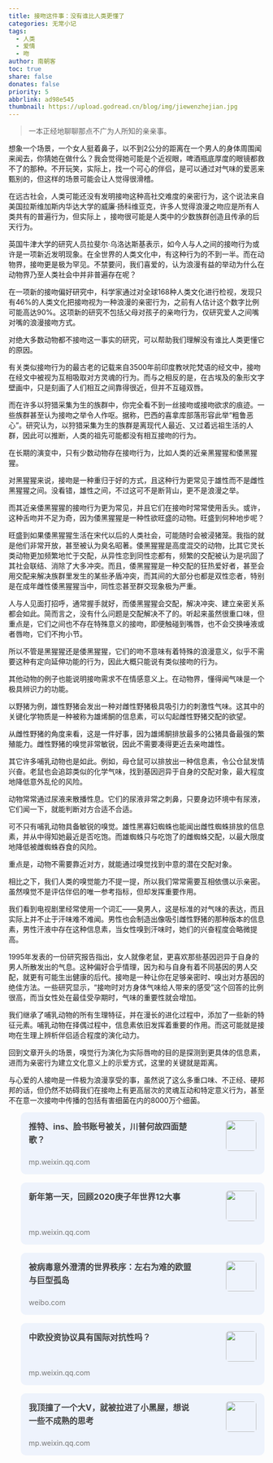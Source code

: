 ```yaml
---
title: 接吻这件事：没有谁比人类更懂了
categories: 无常小记
tags:
  - 人类
  - 爱情
  - 吻
author: 南朝客
toc: true
share: false
donates: false
priority: 5
abbrlink: ad98e545
thumbnail: https://upload.godread.cn/blog/img/jiewenzhejian.jpg
---
```


> 一本正经地聊聊那点不广为人所知的亲亲事。

<!-- more -->

想象一个场景，一个女人挺着鼻子，以不到2公分的距离在一个男人的身体周围闻来闻去，你猜她在做什么？我会觉得她可能是个近视眼，啤酒瓶底厚度的眼镜都救不了的那种。不开玩笑，实际上，找一个可心的伴侣，是可以通过对气味的爱恶来甄别的，但这样的场景可能会让人觉得很滑稽。



在远古社会，人类可能还没有发明接吻这种高社交难度的亲密行为，这个说法来自美国拉斯维加斯内华达大学的威廉·扬科维亚克，许多人觉得浪漫之吻应是所有人类共有的普遍行为，但实际上 ，接吻很可能是人类中的少数族群创造且传承的后天行为。



英国牛津大学的研究人员拉斐尔·乌洛达斯基表示，如今人与人之间的接吻行为或许是一项新近发明现象。在全世界的人类文化中，有这种行为的不到一半。而在动物界，接吻更是极为罕见。不禁要问，我们喜爱的，认为浪漫有益的举动为什么在动物界乃至人类社会中并非普遍存在呢？



在一项新的接吻偏好研究中，科学家通过对全球168种人类文化进行检视，发现只有46%的人类文化把接吻视为一种浪漫的亲密行为，之前有人估计这个数字比例可能高达90%。这项新的研究不包括父母对孩子的亲吻行为，仅研究爱人之间嘴对嘴的浪漫接吻方式。



对绝大多数动物都不接吻这一事实的研究，可以帮助我们理解没有谁比人类更懂它的原因。



有关类似接吻行为的最古老的记载来自3500年前印度教吠陀梵语的经文中，接吻在经文中被视为互相吸取对方灵魂的行为。而与之相反的是，在古埃及的象形文字壁画中，只是刻画了人们相互之间靠得很近，但并不互碰双唇。



而在许多以狩猎采集为生的族群中，你完全看不到一丝接吻或接吻欲求的痕迹。一些族群甚至认为接吻之举令人作呕。据称，巴西的喜拿库部落形容此举“粗鲁恶心”。研究认为，以狩猎采集为生的族群是离现代人最近、又过着远祖生活的人群，因此可以推断，人类的祖先可能都没有相互接吻的行为。



在长期的演变中，只有少数动物存在接吻行为，比如人类的近亲黑猩猩和倭黑猩猩。



对黑猩猩来说，接吻是一种重归于好的方式，且这种行为更常见于雄性而不是雌性黑猩猩之间。没看错，雄性之间，不过这可不是断背山，更不是浪漫之举。



而其近亲倭黑猩猩的接吻行为更为常见，并且它们在接吻时常常使用舌头。或许，这种舌吻并不足为奇，因为倭黑猩猩是一种性欲旺盛的动物。旺盛到何种地步呢？



旺盛到如果倭黑猩猩生活在宋代以后的人类社会，可能随时会被浸猪笼。我指的就是他们非常开放，甚至被认为臭名昭著。倭黑猩猩是高度混交的动物，比其它灵长类动物更加频繁地忙于交配，从异性恋到同性恋都有，频繁的交配被认为是巩固了其社会联结、消除了大多冲突。而且，倭黑猩猩是一种交配的狂热爱好者，甚至会用交配来解决族群里发生的某些矛盾冲突，而其间的大部分也都是双性恋者，特别是在成年雌性倭黑猩猩当中，同性恋甚至群交现象极为严重。



人与人见面打招呼，通常握手就好，而倭黑猩猩会交配，解决冲突、建立亲密关系都会如此。简而言之，没有什么问题是交配解决不了的。听起来虽然很重口味，但重点是，它们之间也不存在特殊意义的接吻，即便触碰到嘴唇，也不会交换唾液或者唇吻，它们不拘小节。



所以不管是黑猩猩还是倭黑猩猩，它们的吻不意味有着特殊的浪漫意义，似乎不需要这种有定向延伸功能的行为，因此大概只能说有类似接吻的行为。



其他动物的例子也能说明接吻需求不在情感意义上。在动物界，懂得闻气味是一个极具辨识力的功能。



以野猪为例，雄性野猪会发出一种对雌性野猪极具吸引力的刺激性气味。这其中的关键化学物质是一种被称为雄烯酮的信息素，可以勾起雌性野猪交配的欲望。



从雌性野猪的角度来看，这是一件好事，因为雄烯酮排放最多的公猪具备最强的繁殖能力。雌性野猪的嗅觉非常敏锐，因此不需要凑得更近去亲吻雄性。



其它许多哺乳动物也是如此。例如，母仓鼠可以排放出一种信息素，令公仓鼠发情兴奋。老鼠也会追踪类似的化学气味，找到基因迥异于自身的交配对象，最大程度地降低意外乱伦的风险。



动物常常通过尿液来散播性息。它们的尿液非常之刺鼻，只要身边环境中有尿液，它们闻一下，就能判断对方合适不合适。



可不只有哺乳动物具备敏锐的嗅觉。雄性黑寡妇蜘蛛也能闻出雌性蜘蛛排放的信息素，并从中得知她最近是否吃饱。而雄蜘蛛只与吃饱了的雌蜘蛛交配，以最大限度地降低被雌蜘蛛吞食的风险。



重点是，动物不需要靠近对方，就能通过嗅觉找到中意的潜在交配对象。



相比之下，我们人类的嗅觉能力不提一提，所以我们常常需要互相依偎以示亲密。虽然嗅觉不是评估伴侣的唯一参考指标，但却发挥重要作用。



我们看到电视剧里经常使用一个词汇——臭男人，这是标准的对气味的表达，而且实际上并不止于汗味难不难闻。男性也会制造出像吸引雌性野猪的那种版本的信息素，男性汗液中存在这种信息素，当女性嗅到汗味时，她们的兴奋程度会略微提高。



1995年发表的一份研究报告指出，女人就像老鼠，更喜欢那些基因迥异于自身的男人所散发出的气息。这种偏好合乎情理，因为和与自身有着不同基因的男人交配，就更有可能生出健康的后代。接吻是一种让你在足够亲密时、嗅出对方基因的绝佳方法。一些研究显示，“接吻时对方身体气味给人带来的感受”这个回答的比例很高，而当女性处在最佳受孕期时，气味的重要性就会增加。



我们继承了哺乳动物的所有生理特征，并在漫长的进化过程中，添加了一些新的特征元素。哺乳动物在择偶过程中，信息素依旧发挥着重要的作用。而这可能就是接吻在生理上辨析伴侣适合程度的演化动力。



回到文章开头的场景，嗅觉行为演化为实际唇吻的目的是探测到更具体的信息素，进而为亲密行为建立文化意义上的示爱方式，这里的关键就是距离。



与心爱的人接吻是一件极为浪漫享受的事，虽然说了这么多重口味、不正经、硬邦邦的话，但仍然不妨碍我们在接吻上有更高层次的灵魂互动和特定意义行为，甚至不在意一次接吻中传播的包括有害细菌在内的8000万个细菌。



<div>
	<ul style="margin: 0;">
        <li style="list-style: none; background: #eef3fc; border-radius: 10px; overflow: hidden; padding: 1rem; margin-bottom: 1rem; cursor: pointer; position: relative; min-height: 90px;">
			<a style="float: left; width: 73%; text-decoration: none;" href="https://mp.weixin.qq.com/s?__biz=MzIzNDE5MTQ4Mw==&mid=2655637575&idx=1&sn=288fe2e824db1966b7b47b6b986abebd&chksm=f3475f53c430d6450851585a3f6ffa2acb1993b126c9cdba5edeb02e4359700696448b0f825b&token=1565060228&lang=zh_CN#rd" target="_blank">
				<span style="width: 100%; color: #444;font-weight: bold; display: inline-block; line-height: 1.6rem; font-size: 16px;">推特、ins、脸书账号被关，川普何故四面楚歌？</span>
				<span style="width: 100%; color: #777; font-size: 14px; line-height: 1rem;  position: absolute; left: 1rem; bottom: 1rem;">mp.weixin.qq.com</span>
			</a>
			<img style="max-width: 24%; height: 60px; border-radius: 6px; float: right;" src="https://upload.godread.cn/blog/img/twitterins.jpg"/>
		</li>
        <li style="list-style: none; background: #eef3fc; border-radius: 10px; overflow: hidden; padding: 1rem; margin-bottom: 1rem; cursor: pointer; position: relative; min-height: 90px;">
			<a style="float: left; width: 73%; text-decoration: none;" href="https://mp.weixin.qq.com/s?__biz=MzIzNDE5MTQ4Mw==&mid=2655637575&idx=1&sn=288fe2e824db1966b7b47b6b986abebd&chksm=f3475f53c430d6450851585a3f6ffa2acb1993b126c9cdba5edeb02e4359700696448b0f825b&token=1565060228&lang=zh_CN#rd" target="_blank">
				<span style="width: 100%; color: #444;font-weight: bold; display: inline-block; line-height: 1.6rem; font-size: 16px;">新年第一天，回顾2020庚子年世界12大事</span>
				<span style="width: 100%; color: #777; font-size: 14px; line-height: 1rem;  position: absolute; left: 1rem; bottom: 1rem;">mp.weixin.qq.com</span>
			</a>
			<img style="max-width: 24%; height: 60px; border-radius: 6px; float: right;" src="https://upload.godread.cn/blog/img/xinniandiyi.jpg"/>
		</li>
        <li style="list-style: none; background: #eef3fc; border-radius: 10px; overflow: hidden; padding: 1rem; margin-bottom: 1rem; cursor: pointer; position: relative; min-height: 90px;">
			<a style="float: left; width: 73%; text-decoration: none;" href="https://weibo.com/ttarticle/p/show?id=2309404588270804664326" target="_blank">
				<span style="width: 100%; color: #444;font-weight: bold; display: inline-block; line-height: 1.6rem; font-size: 16px;">被病毒意外澄清的世界秩序：左右为难的欧盟与巨型孤岛</span>
				<span style="width: 100%; color: #777; font-size: 14px; line-height: 1rem; position: absolute; left: 1rem; bottom: 1rem;">weibo.com</span>
			</a>
            <img style="max-width: 24%; height: 60px; border-radius: 6px; float: right;" src="https://upload.godread.cn/blog/img/beibingduyi.jpg"/>
		</li>
        <li style="list-style: none; background: #eef3fc; border-radius: 10px; overflow: hidden; padding: 1rem; margin-bottom: 1rem; cursor: pointer; position: relative; min-height: 90px;">
			<a style="float: left; width: 73%; text-decoration: none;" href="https://mp.weixin.qq.com/s?__biz=MzIzNDE5MTQ4Mw==&mid=2655637799&idx=1&sn=3c9186a8dc211c804d1a1247f5df06d0&chksm=f3475e33c430d725c8b467fb757fe476e7922fd677af63d3caa661edbfb1818dd70d050417de&token=2002906440&lang=zh_CN#rd" target="_blank">
				<span style="width: 100%; color: #444;font-weight: bold; display: inline-block; line-height: 1.6rem; font-size: 16px;">中欧投资协议具有国际对抗性吗？</span>
				<span style="width: 100%; color: #777; font-size: 14px; line-height: 1rem; position: absolute; left: 1rem; bottom: 1rem;">mp.weixin.qq.com</span>
			</a>
			<img style="max-width: 24%; height: 60px; border-radius: 6px; float: right;" src="https://upload.godread.cn/blog/img/zhongoutouzi.jpg"/>
		</li>
        <li style="list-style: none; background: #eef3fc; border-radius: 10px; overflow: hidden; padding: 1rem; margin-bottom: 1rem; cursor: pointer; position: relative; min-height: 90px;">
			<a style="float: left; width: 73%; text-decoration: none;" href="https://mp.weixin.qq.com/s?__biz=MzIzNDE5MTQ4Mw==&mid=2655637679&idx=1&sn=f5aefe6d28886e763b4b8faa40162ee7&chksm=f3475fbbc430d6adf6b2921b01d8336736de546ecb5fb4c38f18e8d9e6407787adbf58b1602b&token=1456400513&lang=zh_CN#rd" target="_blank">
				<span style="width: 100%; color: #444;font-weight: bold; display: inline-block; line-height: 1.6rem; font-size: 16px;">我顶撞了一个大V，就被拉进了小黑屋，想说一些不成熟的思考</span>
				<span style="width: 100%; color: #777; font-size: 14px; line-height: 1rem; position: absolute; left: 1rem; bottom: 1rem;">mp.weixin.qq.com</span>
			</a>
			<img style="max-width: 24%; height: 60px; border-radius: 6px; float: right;" src="https://upload.godread.cn/blog/img/wodingzhuangle.jpg"/> 
		</li>
	</ul>
</div>
